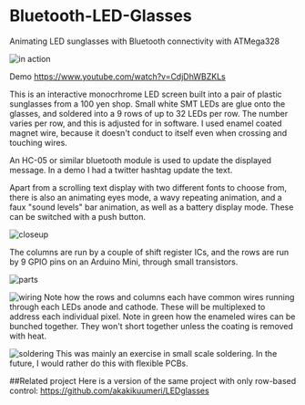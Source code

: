 # Bluetooth-LED-Glasses
Animating LED sunglasses with Bluetooth connectivity with ATMega328

![in action](https://i.imgur.com/tzNodzB.png)

Demo https://www.youtube.com/watch?v=CdjDhWBZKLs

This is an interactive monocrhrome LED screen built into a pair of plastic sunglasses from a 100 yen shop. Small white SMT LEDs are glue onto the glasses, and soldered into a 9 rows of up to 32 LEDs per row. The number varies per row, and this is adjusted for in software. I used enamel coated magnet wire, because it doesn't conduct to itself even when crossing and touching wires.

An HC-05 or similar bluetooth module is used to update the displayed message. In a demo I had a twitter hashtag update the text.

 Apart from a scrolling text display with two different fonts to choose from, there is also an animating eyes mode, a wavy repeating animation, and a faux "sound levels" bar animation, as well as a battery display mode. These can be switched with a push button.

![closeup](https://i.imgur.com/u9Fpa7M.png)

 The columns are run by a couple of shift register ICs, and the rows are run by 9 GPIO pins on an Arduino Mini, through small transistors.

![parts](https://i.imgur.com/x9wY1g5.png)

![wiring](https://i.imgur.com/97CHK6B.png)
Note how the rows and columns each have common wires running through each LEDs anode and cathode. These will be multiplexed to address each individual pixel. Note in green how the enameled wires can be bunched together. They won't short together unless the coating is removed with heat.

![soldering](https://i.imgur.com/Jbqgy0N.png)
This was mainly an exercise in small scale soldering. In the future, I would rather do this with flexible PCBs.

##Related project
Here is a version of the same project with only row-based control: https://github.com/akakikuumeri/LEDglasses
